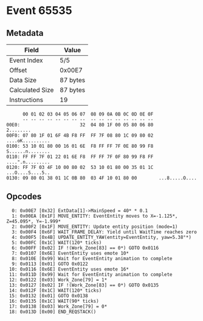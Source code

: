 # Event 65535

## Metadata

| Field           | Value    |
|-----------------|----------|
| Event Index     | 5/5      |
| Offset          | 0x00E7   |
| Data Size       | 87 bytes |
| Calculated Size | 87 bytes |
| Instructions    | 19       |

```
      00 01 02 03 04 05 06 07  08 09 0A 0B 0C 0D 0E 0F
      -- -- -- -- -- -- -- --  -- -- -- -- -- -- -- --
00E0:                      32  04 80 1F 00 05 80 06 80         2........
00F0: 07 80 1F 01 6F 4B F8 FF  FF 7F 08 80 1C 09 80 02  ....oK..........
0100: 53 10 01 80 00 16 01 6E  F8 FF FF 7F 0E 80 99 F8  S......n........
0110: FF FF 7F 01 22 01 6E F8  FF FF 7F 0F 80 99 F8 FF  ....".n.........
0120: FF 7F 03 4F 10 00 80 02  53 10 01 80 00 35 01 1C  ...O....S....5..
0130: 09 80 01 38 01 1C 0B 80  03 4F 10 01 80 00        ...8.....O....  
```

## Opcodes

```
  0: 0x00E7 [0x32] ExtData[1]->MainSpeed = 40* * 0.1
  1: 0x00EA [0x1F] MOVE_ENTITY: EventEntity moves to X=-1.125*, Z=45.095*, Y=-1.999*
  2: 0x00F2 [0x1F] MOVE_ENTITY: Update entity position (mode=1)
  3: 0x00F4 [0x6F] WAIT_FRAME_DELAY: Yield until WaitTime reaches zero
  4: 0x00F5 [0x4B] UPDATE_ENTITY_YAW(entity=EventEntity, yaw=5.38°*)
  5: 0x00FC [0x1C] WAIT(120* ticks)
  6: 0x00FF [0x02] IF !(Work_Zone[83] == 0*) GOTO 0x0116
  7: 0x0107 [0x6E] EventEntity uses emote 10*
  8: 0x010E [0x99] Wait for EventEntity animation to complete
  9: 0x0113 [0x01] GOTO 0x0122
 10: 0x0116 [0x6E] EventEntity uses emote 16*
 11: 0x011D [0x99] Wait for EventEntity animation to complete
 12: 0x0122 [0x03] Work_Zone[79] = 1*
 13: 0x0127 [0x02] IF !(Work_Zone[83] == 0*) GOTO 0x0135
 14: 0x012F [0x1C] WAIT(120* ticks)
 15: 0x0132 [0x01] GOTO 0x0138
 16: 0x0135 [0x1C] WAIT(90* ticks)
 17: 0x0138 [0x03] Work_Zone[79] = 0*
 18: 0x013D [0x00] END_REQSTACK()
```
